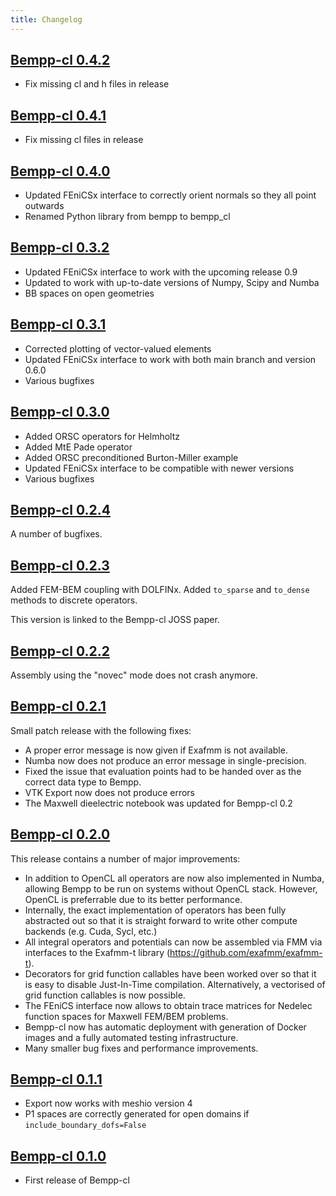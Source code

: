 ```yaml
---
title: Changelog
---
```

## [Bempp-cl 0.4.2](https://github.com/bempp/bempp-cl/releases/tag/v0.4.2)
- Fix missing cl and h files in release

## [Bempp-cl 0.4.1](https://github.com/bempp/bempp-cl/releases/tag/v0.4.1)
- Fix missing cl files in release

## [Bempp-cl 0.4.0](https://github.com/bempp/bempp-cl/releases/tag/v0.4.0)
- Updated FEniCSx interface to correctly orient normals so they all point outwards
- Renamed Python library from bempp to bempp_cl

## [Bempp-cl 0.3.2](https://github.com/bempp/bempp-cl/releases/tag/v0.3.2)
- Updated FEniCSx interface to work with the upcoming release 0.9
- Updated to work with up-to-date versions of Numpy, Scipy and Numba
- BB spaces on open geometries

## [Bempp-cl 0.3.1](https://github.com/bempp/bempp-cl/releases/tag/v0.3.1)
- Corrected plotting of vector-valued elements
- Updated FEniCSx interface to work with both main branch and version 0.6.0
- Various bugfixes

## [Bempp-cl 0.3.0](https://github.com/bempp/bempp-cl/releases/tag/v0.3.0)
- Added ORSC operators for Helmholtz
- Added MtE Pade operator
- Added ORSC preconditioned Burton-Miller example
- Updated FEniCSx interface to be compatible with newer versions
- Various bugfixes

## [Bempp-cl 0.2.4](https://github.com/bempp/bempp-cl/releases/tag/v0.2.4)
A number of bugfixes.

## [Bempp-cl 0.2.3](https://github.com/bempp/bempp-cl/releases/tag/v0.2.3)
Added FEM-BEM coupling with DOLFINx.
Added `to_sparse` and `to_dense` methods to discrete operators.

This version is linked to the Bempp-cl JOSS paper.

## [Bempp-cl 0.2.2](https://github.com/bempp/bempp-cl/releases/tag/v0.2.2)
Assembly using the "novec" mode does not crash anymore.

## [Bempp-cl 0.2.1](https://github.com/bempp/bempp-cl/releases/tag/v0.2.1)
Small patch release with the following fixes:

- A proper error message is now given if Exafmm is not available.
- Numba now does not produce an error message in single-precision.
- Fixed the issue that evaluation points had to be handed over as the correct data type to Bempp.
- VTK Export now does not produce errors
- The Maxwell dieelectric notebook was updated for Bempp-cl 0.2

## [Bempp-cl 0.2.0](https://github.com/bempp/bempp-cl/releases/tag/v0.2.0)
This release contains a number of major improvements:

- In addition to OpenCL all operators are now also implemented in Numba, allowing Bempp to be run on systems without OpenCL stack.
  However, OpenCL is preferrable due to its better performance.
- Internally, the exact implementation of operators has been fully abstracted out so that it is straight forward to write other compute backends
  (e.g. Cuda, Sycl, etc.)
- All integral operators and potentials can now be assembled via FMM via interfaces to the Exafmm-t library 
  (https://github.com/exafmm/exafmm-t).
- Decorators for grid function callables have been worked over so that it is easy to disable Just-In-Time compilation. Alternatively, a vectorised
  of grid function callables is now possible.
- The FEniCS interface now allows to obtain trace matrices for Nedelec function spaces for Maxwell FEM/BEM problems.
- Bempp-cl now has automatic deployment with generation of Docker images and a fully automated testing infrastructure.
- Many smaller bug fixes and performance improvements.

## [Bempp-cl 0.1.1](https://github.com/bempp/bempp-cl/releases/tag/v0.1.1)
* Export now works with meshio version 4
* P1 spaces are correctly generated for open domains if `include_boundary_dofs=False`

## [Bempp-cl 0.1.0](https://github.com/bempp/bempp-cl/releases/tag/v0.1.0)
* First release of Bempp-cl
